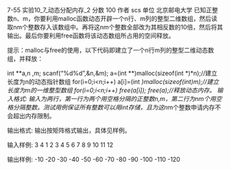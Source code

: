 7-55 实验10_7_动态分配内存_2
分数 100
作者 scs
单位 北京邮电大学
已知正整数n、m，你要利用malloc函数动态开辟一个n行、m列的整型二维数组，然后读取nm个整数存入该数组中。再将这nm个整数全部改为其相反数的10倍，然后将其输出。最后你要利用free函数将该动态数组所占用的空间释放。

提示：malloc与free的使用，以下代码即建立了一个n行m列的整型二维动态数组，并释放：

int **a,n ,m;
scanf(“%d%d”,&n,&m);
a=(int **)malloc(sizeof(int *)*n);//建立长度为n的动态指针数组
for(i=0;i<n;i++)
a[i]=(int *)malloc(sizeof(int)*m);//建立长度为m的一维整型数组
for(i=0;i<n;i++)
free(a[i]);
free(a);//释放动态内存。
输入格式:
输入为两行，第一行为两个用空格分隔的正整数n,m，第二行为n*m个用空格分隔整数。测试用例保证所有整数可以用int存储，且为这n*m个整数申请内存不会超出内存限制。

输出格式:
输出按矩阵格式输出，具体见样例。

输入样例:
3 4
1 2 3 4 5 6 7 8 9 10 11 12

输出样例:
-10 -20 -30 -40
-50 -60 -70 -80
-90 -100 -110 -120
